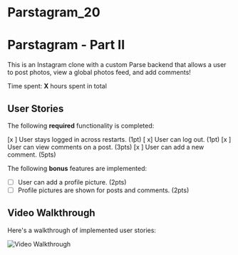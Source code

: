 # Parstagram_20
# Parstagram - Part II

This is an Instagram clone with a custom Parse backend that allows a user to post photos, view a global photos feed, and add comments!

Time spent: **X** hours spent in total

## User Stories

The following **required** functionality is completed:

[x ] User stays logged in across restarts. (1pt)
[ x] User can log out. (1pt)
[x ] User can view comments on a post. (3pts)
[x ] User can add a new comment. (5pts)

The following **bonus** features are implemented:

- [ ] User can add a profile picture. (2pts)
- [ ] Profile pictures are shown for posts and comments. (2pts)

## Video Walkthrough

Here's a walkthrough of implemented user stories:

<img src= 'http://g.recordit.co/ZuHzEjvmSq.gif' title='Video Walkthrough' width='' alt='Video Walkthrough' />
